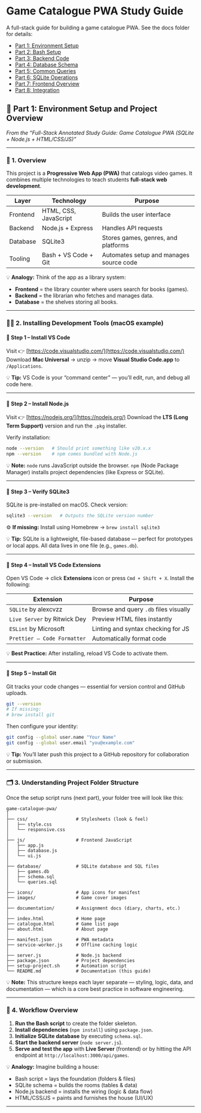 # Game Catalogue PWA Study Guide
A full-stack guide for building a game catalogue PWA. See the docs folder for details:
- [Part 1: Environment Setup](part1_environment_setup.md)
- [Part 2: Bash Setup](part2_bash_setup.md)
- [Part 3: Backend Code](part3_backend_code.md)
- [Part 4: Database Schema](part4_database_schema.md)
- [Part 5: Common Queries](part5_common_queries.md)
- [Part 6: SQLite Operations](part6_sqlite_operations.md)
- [Part 7: Frontend Overview](part7_frontend_overview.md)
- [Part 8: Integration](part8_integration.md)


## 📘 Part 1: Environment Setup and Project Overview

*From the “Full-Stack Annotated Study Guide: Game Catalogue PWA (SQLite + Node.js + HTML/CSS/JS)”*

---

### 🧰 1. Overview

This project is a **Progressive Web App (PWA)** that catalogs video games.
It combines multiple technologies to teach students **full-stack web development**.

| Layer    | Technology            | Purpose                                 |
| -------- | --------------------- | --------------------------------------- |
| Frontend | HTML, CSS, JavaScript | Builds the user interface               |
| Backend  | Node.js + Express     | Handles API requests                    |
| Database | SQLite3               | Stores games, genres, and platforms     |
| Tooling  | Bash + VS Code + Git  | Automates setup and manages source code |

💡 **Analogy:**
Think of the app as a library system:

* **Frontend** = the library counter where users search for books (games).
* **Backend** = the librarian who fetches and manages data.
* **Database** = the shelves storing all books.

---

### 🧑‍💻 2. Installing Development Tools (macOS example)

#### 🔹 Step 1 – Install VS Code

Visit 👉 [https://code.visualstudio.com/](https://code.visualstudio.com/)
Download **Mac Universal** → unzip → move **Visual Studio Code.app** to `/Applications`.

💡 **Tip:**
VS Code is your “command center” — you’ll edit, run, and debug all code here.

---

#### 🔹 Step 2 – Install Node.js

Visit 👉 [https://nodejs.org/](https://nodejs.org/)
Download the **LTS (Long Term Support)** version and run the `.pkg` installer.

Verify installation:

```bash
node --version   # Should print something like v20.x.x
npm --version    # npm comes bundled with Node.js
```

💡 **Note:**
`node` runs JavaScript outside the browser.
`npm` (Node Package Manager) installs project dependencies (like Express or SQLite).

---

#### 🔹 Step 3 – Verify SQLite3

SQLite is pre-installed on macOS. Check version:

```bash
sqlite3 --version   # Outputs the SQLite version number
```

⚙️ **If missing:**
Install using Homebrew → `brew install sqlite3`

💡 **Tip:**
SQLite is a lightweight, file-based database — perfect for prototypes or local apps.
All data lives in one file (e.g., `games.db`).

---

#### 🔹 Step 4 – Install VS Code Extensions

Open VS Code → click **Extensions** icon or press `Cmd + Shift + X`.
Install the following:

| Extension                    | Purpose                               |
| ---------------------------- | ------------------------------------- |
| `SQLite` by alexcvzz         | Browse and query `.db` files visually |
| `Live Server` by Ritwick Dey | Preview HTML files instantly          |
| `ESLint` by Microsoft        | Linting and syntax checking for JS    |
| `Prettier – Code Formatter`  | Automatically format code             |

💡 **Best Practice:**
After installing, reload VS Code to activate them.

---

#### 🔹 Step 5 – Install Git

Git tracks your code changes — essential for version control and GitHub uploads.

```bash
git --version
# If missing:
# brew install git
```

Then configure your identity:

```bash
git config --global user.name "Your Name"
git config --global user.email "you@example.com"
```

💡 **Tip:**
You’ll later push this project to a GitHub repository for collaboration or submission.

---

### 🗂️ 3. Understanding Project Folder Structure

Once the setup script runs (next part), your folder tree will look like this:

```
game-catalogue-pwa/
│
├── css/                  # Stylesheets (look & feel)
│   ├── style.css
│   └── responsive.css
│
├── js/                   # Frontend JavaScript
│   ├── app.js
│   ├── database.js
│   └── ui.js
│
├── database/             # SQLite database and SQL files
│   ├── games.db
│   ├── schema.sql
│   └── queries.sql
│
├── icons/                # App icons for manifest
├── images/               # Game cover images
│
├── documentation/        # Assignment docs (diary, charts, etc.)
│
├── index.html            # Home page
├── catalogue.html        # Game list page
├── about.html            # About page
│
├── manifest.json         # PWA metadata
├── service-worker.js     # Offline caching logic
│
├── server.js             # Node.js backend
├── package.json          # Project dependencies
├── setup-project.sh      # Automation script
└── README.md             # Documentation (this guide)
```

💡 **Note:**
This structure keeps each layer separate — styling, logic, data, and documentation — which is a core best practice in software engineering.

---

### 🔗 4. Workflow Overview

1. **Run the Bash script** to create the folder skeleton.
2. **Install dependencies** (`npm install`) using `package.json`.
3. **Initialize SQLite database** by executing `schema.sql`.
4. **Start the backend server** (`node server.js`).
5. **Serve and test the app** with **Live Server** (frontend) or by hitting the API endpoint at `http://localhost:3000/api/games`.

💡 **Analogy:**
Imagine building a house:

* Bash script = lays the foundation (folders & files)
* SQLite schema = builds the rooms (tables & data)
* Node.js backend = installs the wiring (logic & data flow)
* HTML/CSS/JS = paints and furnishes the house (UI/UX)

---


